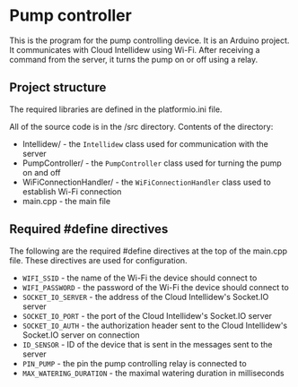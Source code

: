 # Pump controller

This is the program for the pump controlling device. It is an Arduino project.
It communicates with Cloud Intellidew using Wi-Fi. After receiving a command from the server, it turns the pump on or off using a relay.

## Project structure

The required libraries are defined in the platformio.ini file.

All of the source code is in the /src directory. Contents of the directory:

+ Intellidew/ - the `Intellidew` class used for communication with the server
+ PumpController/ - the `PumpController` class used for turning the pump on and off
+ WiFiConnectionHandler/ - the `WiFiConnectionHandler` class used to establish Wi-Fi connection
+ main.cpp - the main file

## Required #define directives

The following are the required #define directives at the top of the main.cpp file. These directives are used for configuration.

+ `WIFI_SSID` - the name of the Wi-Fi the device should connect to
+ `WIFI_PASSWORD` - the password of the Wi-Fi the device should connect to
+ `SOCKET_IO_SERVER` - the address of the Cloud Intellidew's Socket.IO server
+ `SOCKET_IO_PORT` - the port of the Cloud Intellidew's Socket.IO server
+ `SOCKET_IO_AUTH` - the authorization header sent to the Cloud Intellidew's Socket.IO server on connection
+ `ID_SENSOR` - ID of the device that is sent in the messages sent to the server
+ `PIN_PUMP` - the pin the pump controlling relay is connected to
+ `MAX_WATERING_DURATION` - the maximal watering duration in milliseconds
